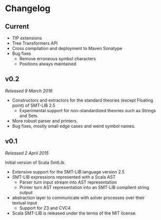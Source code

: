 Changelog
=========


Current
-------

* TIP extensions
* Tree Transformers API
* Cross compilation and deployment to Maven Sonatype
* Bug fixes
  * Remove erroneous symbol characters
  * Positions always maintained


v0.2
-----------------------
*Released 9 March 2016*

* Constructors and extractors for the standard theories (except Floating point) of SMT-LIB 2.5
  * Experimental support for non-standardized theories such as Strings and Sets.
* More robust parser and printers.
* Bug fixes, mostly small edge cases and weird symbol names.


v0.1
-----------------------
*Released 2 April 2015*

Initial version of Scala SmtLib.

* Extensive support for the SMT-LIB language version 2.5
* SMT-LIB expressions represented with a Scala AST
  * Parser turn input stream into AST representation
  * Printer turn AST representation into an SMT-LIB complient string output
* abstraction layer to communicate with solver processes over their textual input 
  * Support for Z3 and CVC4
* Scala SMT-LIB is released under the terms of the MIT license.

